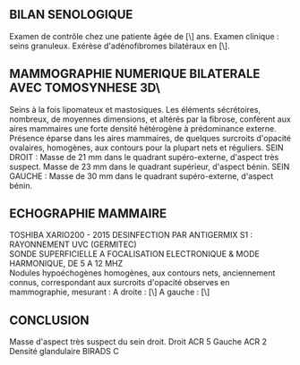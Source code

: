 ## BILAN SENOLOGIQUE
Examen de contrôle chez une patiente âgée de [\\] ans.
Examen clinique : seins granuleux.
Exérèse d'adénofibromes bilatéraux en [\\].

## MAMMOGRAPHIE NUMERIQUE BILATERALE AVEC TOMOSYNHESE 3D\
Seins à la fois lipomateux et mastosiques.
Les éléments sécrétoires, nombreux, de moyennes dimensions, et altérés par la fibrose, confèrent aux aires mammaires une forte densité hétérogène à prédominance externe.
Présence éparse dans les aires mammaires, de quelques surcroits d'opacité ovalaires, homogènes, aux contours pour la plupart nets et réguliers.
SEIN DROIT :
Masse de 21 mm dans le quadrant supéro-externe, d'aspect très suspect.
Masse de 23 mm dans le quadrant supérieur, d'aspect bénin.
SEIN GAUCHE :
Masse de 30 mm dans le quadrant supéro-externe, d'aspect bénin.

## ECHOGRAPHIE MAMMAIRE
TOSHIBA XARIO200 - 2015 DESINFECTION PAR ANTIGERMIX S1 : RAYONNEMENT UVC (GERMITEC)\
SONDE SUPERFICIELLE A FOCALISATION ELECTRONIQUE & MODE HARMONIQUE, DE 5 A 12 MHZ\
Nodules hypoéchogènes homogènes, aux contours nets, anciennement connus, correspondant aux surcroits d'opacité observes en mammographie, mesurant :
A droite :
[\\]
A gauche :
[\\]

## CONCLUSION
Masse d'aspect très suspect du sein droit.
Droit ACR 5 Gauche ACR 2
Densité glandulaire BIRADS C